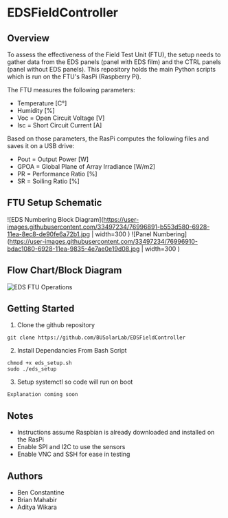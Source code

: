 # EDSFieldController

## Overview

To assess the effectiveness of the Field Test Unit (FTU), the setup needs to gather data from the EDS panels (panel with EDS film) and the CTRL panels (panel without EDS panels). This repository holds the main Python scripts which is run on the FTU's RasPi (Raspberry Pi). 

The FTU measures the following parameters:
- Temperature [C°]
- Humidity [%]
- Voc = Open Circuit Voltage [V] 
- Isc = Short Circuit Current [A]

Based on those parameters, the RasPi computes the following files and saves it on a USB drive:
- Pout = Output Power [W]
- GPOA = Global Plane of Array Irradiance [W/m2]
- PR = Performance Ratio [%]
- SR = Soiling Ratio [%]

## FTU Setup Schematic

![EDS Numbering Block Diagram](https://user-images.githubusercontent.com/33497234/76996891-b553d580-6928-11ea-8ec8-de90fe6a72b1.jpg | width=300 )
![Panel Numbering](https://user-images.githubusercontent.com/33497234/76996910-bdac1080-6928-11ea-9835-4e7ae0e19d08.jpg | width=300 )

## Flow Chart/Block Diagram

![EDS FTU Operations](https://user-images.githubusercontent.com/33497234/76996930-c56bb500-6928-11ea-8f8e-161ea652110e.png)

## Getting Started

1. Clone the github repository
```
git clone https://github.com/BUSolarLab/EDSFieldController
```
2. Install Dependancies From Bash Script
```
chmod +x eds_setup.sh
sudo ./eds_setup
```
3. Setup systemctl so code will run on boot
```
Explanation coming soon
```

## Notes
- Instructions assume Raspbian is already downloaded and installed on the RasPi
- Enable SPI and I2C to use the sensors
- Enable VNC and SSH for ease in testing

## Authors
- Ben Constantine
- Brian Mahabir
- Aditya Wikara
